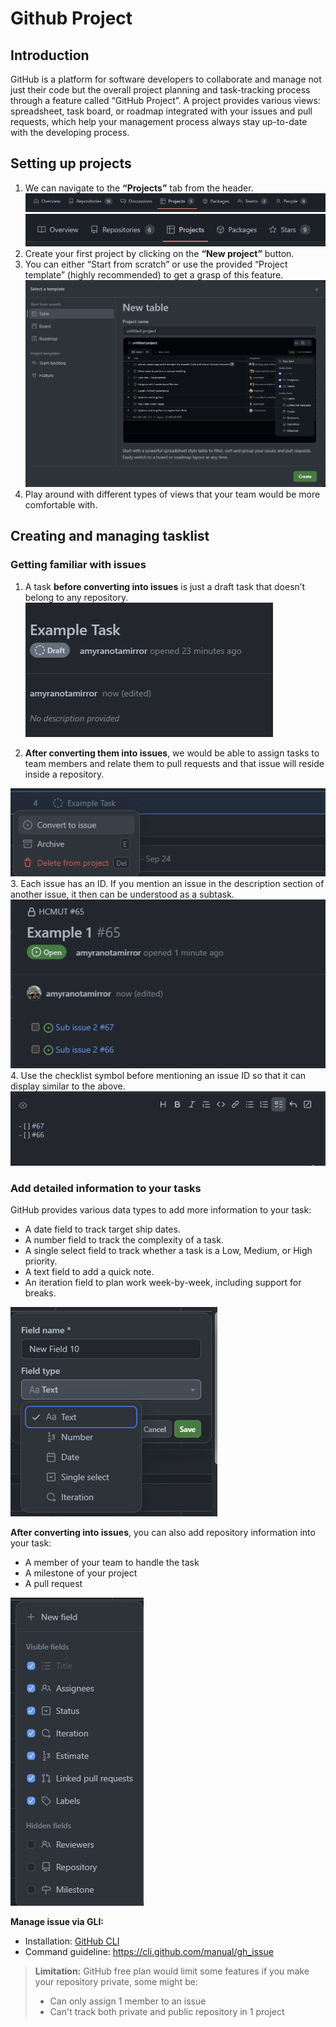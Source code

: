 # Github Project

## Introduction
GitHub is a platform for software developers to collaborate and manage not just their code but the overall project planning and task-tracking process through a feature called “GitHub Project”. A project provides various views: spreadsheet, task board, or roadmap integrated with your issues and pull requests, which help your management process always stay up-to-date with the developing process.
## Setting up projects
1. We can navigate to the **“Projects”** tab from the header.
![Project Tab accessing via organization](../assets/project_in_org.png)
![Project Tab accessing via personal profile](../assets/project_in_profile.png)
2. Create your first project by clicking on the **“New project”** button.
3. You can either “Start from scratch” or use the provided “Project template” (highly recommended) to get a grasp of this feature.
![Template for creating projects](../assets/view_options.png)
4. Play around with different types of views that your team would be more comfortable with.

## Creating and managing tasklist
### Getting familiar with issues
1. A task **before converting into issues** is just a draft task that doesn’t belong to any repository. 
![A draft task before converting into issue](../assets/draft_task.png)

2. **After converting them into issues**, we would be able to assign tasks to team members and relate them to pull requests and that issue will reside inside a repository.

![Converting a draft task into issue](../assets/convert_to_issue.png)
3. Each issue has an ID. If you mention an issue in the description section of another issue, it then can be understood as a subtask.
![An official issue after converting](../assets/official_task.png)
4. Use the checklist symbol before mentioning an issue ID so that it can display similar to the above.
![Two subtasks inside an issue, while editing](../assets/subtasks.png)

### Add detailed information to your tasks
GitHub provides various data types to add more information to your task:

- A date field to track target ship dates.
- A number field to track the complexity of a task.
- A single select field to track whether a task is a Low, Medium, or High priority.
- A text field to add a quick note.
- An iteration field to plan work week-by-week, including support for breaks.

![General metadata](../assets/metadata_1.png)

**After converting into issues**, you can also add repository information into your task:

- A member of your team to handle the task
- A milestone of your project
- A pull request

![Additional metadata after converting into issue](../assets/metadata_2.png)


**Manage issue via GLI:**
- Installation: [GitHub CLI](https://cli.github.com/)
- Command guideline: https://cli.github.com/manual/gh_issue
> **Limitation:** GitHub free plan would limit some features if you make your repository private, some might be:
> - Can only assign 1 member to an issue
> - Can't track both private and public repository in 1 project